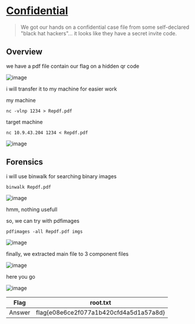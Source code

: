 # [Confidential](https://tryhackme.com/room/confidential)

> We got our hands on a confidential case file from some self-declared "black hat hackers"... it looks like they have a secret invite code.

## Overview

we have a pdf file contain our flag on a hidden qr code

![image](https://user-images.githubusercontent.com/90561566/221769613-644bc2fa-44d2-4aee-a6df-c42e51ce6cfe.png)

i will transfer it to my machine for easier work

my machine

```
nc -vlnp 1234 > Repdf.pdf
```

target machine

```
nc 10.9.43.204 1234 < Repdf.pdf
```

![image](https://user-images.githubusercontent.com/90561566/221771183-718c751f-cf7a-4cbd-b751-dd2f8fc744fe.png)

## Forensics

i will use binwalk for searching binary images

```
binwalk Repdf.pdf
```

![image](https://user-images.githubusercontent.com/90561566/221771807-8fcb0290-c135-4592-969e-83a30b8d2881.png)

hmm, nothing usefull

so, we can try with pdfimages

```
pdfimages -all Repdf.pdf imgs
```

![image](https://user-images.githubusercontent.com/90561566/221773249-373a1170-50ea-447a-8019-1690b7cc06b9.png)

finally, we extracted main file to 3 component files

![image](https://user-images.githubusercontent.com/90561566/221773416-2cb687f8-a8eb-4b39-b73a-65d5d7729516.png)

here you go

![image](https://user-images.githubusercontent.com/90561566/221774512-f2eacc3f-81dc-4c83-8c3e-05b9adeccab4.png)

| Flag | root.txt |
| --- | --- |
| Answer | flag{e08e6ce2f077a1b420cfd4a5d1a57a8d} |
